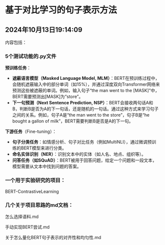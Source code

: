 # 基于对比学习的句子表示方法
## 2024年10月13日19:14:09

内容包括：
### 5个测试功能的.py文件
**预训练任务**：

- **遮蔽语言模型（Masked Language Model, MLM）**：BERT在预训练过程中，会随机遮蔽输入中的部分单词（如15%），并通过深度双向Transformer网络来预测这些被遮蔽的单词。例如，输入句子“the man went to the [MASK]”中，BERT需要预测出[MASK]为“store”。
- **下一句预测（Next Sentence Prediction, NSP）**：BERT会接收两句话A和B，判断B是否为A的下一句话，还是随机的一句话。通过这种方式来学习句子之间的关系。例如，句子A是“the man went to the store”，句子B是“he bought a gallon of milk”，BERT需要判断B是否是A的下一句。

**下游任务**（Fine-tuning）：

- **句子分类任务**：如情感分析、句子对比任务（例如MultiNLI），通过微调预训练的BERT模型来进行分类。
- **命名实体识别（NER）**：识别文本中的实体（如人名、地点、组织等）。
- **问答任务（如SQuAD）**：BERT被用于回答问题，给定一个问题和一段文本，模型需要从文本中找到问题的答案。

### 一个用于实验研究的项目：
BERT-ContrastiveLearning

### 几个关于项目思路的md文档：
怎么选择语料.md

手动实现BERT尝试.md

关于怎么量化BERT句子表示的对齐性和均匀性.md
